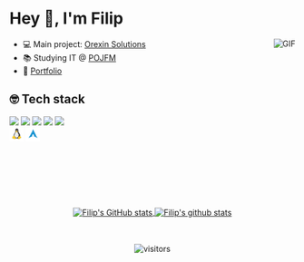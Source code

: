 # Hey 👋, I'm Filip

<img align="right" alt="GIF" src="https://media.giphy.com/media/ZVik7pBtu9dNS/giphy.gif" />

- 💻 Main project: [Orexin Solutions](https://github.com/Orexin)
- 📚 Studying IT @ [POJFM](https://pojfm.cz/)
- 📝 [Portfolio](https://www.fsikora.com/)

## **🤓 Tech stack**  

<code><img height="25" src="https://raw.githubusercontent.com/get-icon/geticon/master/logos/javascript.svg"></code>
<code><img height="25" src="https://raw.githubusercontent.com/get-icon/geticon/master/logos/vue.svg"></code>
<code><img height="25" src="https://raw.githubusercontent.com/get-icon/geticon/master/logos/python.svg"></code>
<code><img height="25" src="https://raw.githubusercontent.com/get-icon/geticon/master/logos/go.svg"></code>
<code><img height="25" src="https://raw.githubusercontent.com/get-icon/geticon/master/logos/c-sharp.svg"></code>
<br />
<code><img height="25" src="https://raw.githubusercontent.com/edent/SuperTinyIcons/master/images/svg/linux.svg"></code>
<code><img height="25" src="https://raw.githubusercontent.com/edent/SuperTinyIcons/master/images/svg/arch_linux.svg"></code>


<br />
<br />
<br />
<br />
<br />

<p align="center">
	<a href="https://github.com/anuraghazra/github-readme-stats">
	<img align="center" src="https://github-readme-stats.vercel.app/api/top-langs/?username=TassiloBalbo&layout=compact&show_icons=true&theme=cobalt" alt="Filip's GitHub stats" />
	</a>
	<a href="https://github.com/anuraghazra/github-readme-stats">
		<img align="center" src="https://github-readme-stats.vercel.app/api?username=TassiloBalbo&show_icons=true&theme=cobalt" alt="Filip's github stats" />
	</a>
</p>

<!--&hide_border=true -->

<br />

<p align="center">
	<img align="center" alt="visitors" src="https://visitor-badge.laobi.icu/badge?page_id=TassiloBalbo.TassiloBalbo" />
</p>
